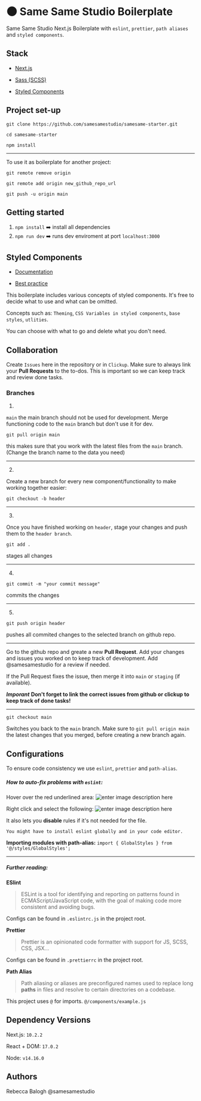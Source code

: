 
# 🌑 Same Same Studio Boilerplate

  

  

Same Same Studio Next.js Boilerplate with `eslint`, `prettier`, `path aliases` and `styled components`.

  

  

## Stack

  

* [Next.js](https://nextjs.org/docs)

  

* [Sass (SCSS)](https://sass-lang.com/)

* [Styled Components](https://styled-components.com/docs/basics#getting-started)

  

  

## Project set-up

  

  

    git clone https://github.com/samesamestudio/samesame-starter.git
    
    cd samesame-starter
    
    npm install

  ___

  

To use it as boilerplate for another project:

  

  

    git remote remove origin
    
    git remote add origin new_github_repo_url
    
    git push -u origin main

  
## Getting started
  
1. `npm install`   ➡️ install all dependencies
2. `npm run dev` ➡️ runs dev enviroment at port `localhost:3000`


## Styled Components

* [Documentation](https://styled-components.com/docs)

* [Best practice](https://www.joshwcomeau.com/css/styled-components/)

  

This boilerplate includes various concepts of styled components. It's free to decide what to use and what can be omitted.

Concepts such as: `Theming`, `CSS Variables in styled components`, `base styles`, `utlities`.

You can choose with what to go and delete what you don't need.

  ## Collaboration



Create `Issues` here in the repository or in `Clickup`. Make sure to always link your **Pull Requests** to the to-dos. This is important so we can keep track and review done tasks.


### Branches

1. 
`main`  the main branch should not be used for development. Merge functioning code to the  `main`  branch but don't use it for dev.

```
git pull origin main
```

this makes sure that you work with the latest files from the  `main`  branch. (Change the branch name to the data you need)

----------
2.
Create a new branch for every new component/functionality to make working together easier:

```
git checkout -b header
```

----------
3.
Once you have finished working on  `header`, stage your changes and push them to the  `header branch`.

```
git add .
```

stages all changes

----------
4.
```
git commit -m "your commit message"
```

commits the changes

----------
5.
```
git push origin header
```

pushes all commited changes to the selected branch on github repo.

----------

Go to the github repo and greate a new **Pull Request**. Add your changes and issues you worked on to keep track of development. Add @samesamestudio for a review if needed.

If the Pull Request fixes the issue, then merge it into  `main`  or  `staging`  (if available).

***Imporant***
**Don't forget to link the correct issues from github or clickup to keep track of done tasks!**

----------

```
git checkout main
```

Switches you back to the  `main`  branch. Make sure to  `git pull origin main`  the latest changes that you merged, before creating a new branch again.

## Configurations

  To ensure code consistency we use `eslint`, `prettier` and `path-alias`.

##### How to auto-fix problems with `eslint`:

Hover over the red underlined area:
![enter image description here](https://i.postimg.cc/YCGGyhF2/Bildschirmfoto-2021-06-06-um-16-33-39.png)

Right click and select the following:
![enter image description here](https://i.postimg.cc/y8Mgqshm/Bildschirmfoto-2021-06-06-um-16-33-47.png)

It also lets you **disable** rules if it's not needed for the file.

    You might have to install eslint globally and in your code editor.

**Importing modules with path-alias:**
`import { GlobalStyles } from  '@/styles/GlobalStyles';`
___
##### Further reading:

**ESlint**

  

  

> ESLint is a tool for identifying and reporting on patterns found in ECMAScript/JavaScript code, with the goal of making code more consistent and avoiding bugs.

  

  

Configs can be found in `.eslintrc.js` in the project root.

  

  

**Prettier**

  

  

> Prettier is an opinionated code formatter with support for JS, SCSS, CSS, JSX...

  

  

Configs can be found in `.prettierrc` in the project root.

  

  

**Path Alias**

  

  

> Path aliasing or aliases are preconfigured names used to replace long **paths** in files and resolve to certain directories on a codebase.

  

  

This project uses `@` for imports. `@/components/example.js`

  
  

## Dependency Versions

  

Next.js: `10.2.2`

React + DOM: `17.0.2`

Node: `v14.16.0`

  

## Authors

  

Rebecca Balogh @samesamestudio